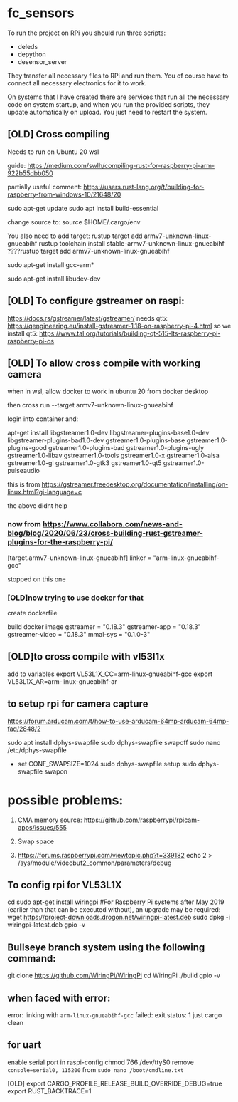 # fc_sensors

To run the project on RPi you should run three scripts:
- deleds
- depython
- desensor_server

They transfer all necessary files to RPi and run them. You of course have to connect all necessary electronics for it to work.

On systems that I have created there are services that run all the necessary code on system startup, and when you run the provided scripts, they update automatically on upload. You just need to restart the system.  


## [OLD] Cross compiling
Needs to run on Ubuntu 20 wsl

guide:
https://medium.com/swlh/compiling-rust-for-raspberry-pi-arm-922b55dbb050

partially useful comment:
https://users.rust-lang.org/t/building-for-raspberry-from-windows-10/21648/20

sudo apt-get update
sudo apt install build-essential


change source to:
source $HOME/.cargo/env

You also need to add target:
rustup target add armv7-unknown-linux-gnueabihf
rustup toolchain install stable-armv7-unknown-linux-gnueabihf
????rustup target add armv7-unknown-linux-gnueabihf

sudo apt-get install gcc-arm*
 

sudo apt-get install libudev-dev


## [OLD] To configure gstreamer on raspi:
https://docs.rs/gstreamer/latest/gstreamer/
needs qt5:
https://qengineering.eu/install-gstreamer-1.18-on-raspberry-pi-4.html
so we install qt5:
https://www.tal.org/tutorials/building-qt-515-lts-raspberry-pi-raspberry-pi-os


## [OLD] To allow cross compile with working camera

when in wsl, allow docker to work in ubuntu 20 from docker desktop

then 
cross run --target armv7-unknown-linux-gnueabihf

login into container and:

apt-get install libgstreamer1.0-dev libgstreamer-plugins-base1.0-dev libgstreamer-plugins-bad1.0-dev gstreamer1.0-plugins-base gstreamer1.0-plugins-good gstreamer1.0-plugins-bad gstreamer1.0-plugins-ugly gstreamer1.0-libav gstreamer1.0-tools gstreamer1.0-x gstreamer1.0-alsa gstreamer1.0-gl gstreamer1.0-gtk3 gstreamer1.0-qt5 gstreamer1.0-pulseaudio

this is from 
https://gstreamer.freedesktop.org/documentation/installing/on-linux.html?gi-language=c


the above didnt help

### now from https://www.collabora.com/news-and-blog/blog/2020/06/23/cross-building-rust-gstreamer-plugins-for-the-raspberry-pi/

[target.armv7-unknown-linux-gnueabihf]
linker = "arm-linux-gnueabihf-gcc"

stopped on this one


###  [OLD]now trying to use docker for that
create dockerfile

build docker image
gstreamer = "0.18.3"
gstreamer-app = "0.18.3"
gstreamer-video = "0.18.3"
mmal-sys = "0.1.0-3"


##  [OLD]to cross compile with vl53l1x

add to variables
export VL53L1X_CC=arm-linux-gnueabihf-gcc
export VL53L1X_AR=arm-linux-gnueabihf-ar



## to setup rpi for camera capture
https://forum.arducam.com/t/how-to-use-arducam-64mp-arducam-64mp-faq/2848/2

sudo apt install dphys-swapfile
sudo dphys-swapfile swapoff
sudo nano /etc/dphys-swapfile
 - set CONF_SWAPSIZE=1024
sudo dphys-swapfile setup
sudo dphys-swapfile swapon


# possible problems:
1. CMA memory
source: https://github.com/raspberrypi/rpicam-apps/issues/555

2. Swap space
3. https://forums.raspberrypi.com/viewtopic.php?t=339182
echo 2 > /sys/module/videobuf2_common/parameters/debug


## To config rpi for VL53L1X

cd
sudo apt-get install wiringpi
#For Raspberry Pi systems after May 2019 (earlier than that can be executed without), an upgrade may be required:
wget https://project-downloads.drogon.net/wiringpi-latest.deb
sudo dpkg -i wiringpi-latest.deb
gpio -v


## Bullseye branch system using the following command:
git clone https://github.com/WiringPi/WiringPi
cd WiringPi
./build
gpio -v


## when faced with error:
error: linking with `arm-linux-gnueabihf-gcc` failed: exit status: 1
just cargo clean


## for uart
enable serial port in raspi-config
chmod 766 /dev/ttyS0
remove ```console=serial0, 115200``` from ```sudo nano /boot/cmdline.txt```

 [OLD]
export CARGO_PROFILE_RELEASE_BUILD_OVERRIDE_DEBUG=true 
export RUST_BACKTRACE=1


